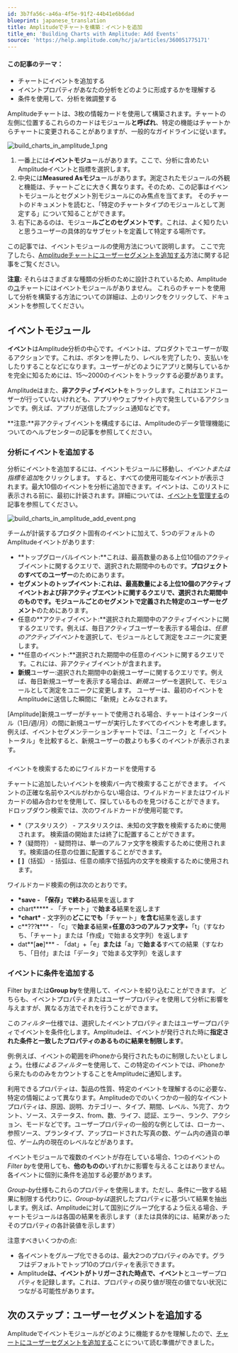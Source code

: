 ```yaml
---
id: 3b7fa56c-a46a-4f5e-91f2-44b41e6b6dad
blueprint: japanese_translation
title: Amplitudeでチャートを構築：イベントを追加
title_en: 'Building Charts with Amplitude: Add Events'
source: 'https://help.amplitude.com/hc/ja/articles/360051775171'
---
```

#### この記事のテーマ：

* チャートにイベントを追加する
* イベントプロパティがあなたの分析をどのように形成するかを理解する
* 条件を使用して、分析を微調整する

Amplitudeチャートは、3枚の情報カードを使用して構築されます。チャートの左側に位置するこれらのカードはモジュール**と呼ばれ**、特定の機能はチャートからチャートに変更されることがありますが、一般的なガイドラインに従います。

![build_charts_in_amplitude_1.png](/docs/output/img/jp/build-charts-in-amplitude-1-png.png)

1. 一番上には**イベントモジュ**ールがあります。ここで、分析に含めたいAmplitudeイベントと指標を選択します。
2. 中央には**Measured Asモジュ**ールがあります。測定されたモジュールの外観と機能は、チャートごとに大きく異なります。そのため、この記事はイベントモジュールとセグメント別モジュールにのみ焦点を当てます。 そのチャートのドキュメントを読むと、「特定のチャートタイプのモジュールとして測定する」について知ることができます。
3. 右下にあるのは、モジュー**ルごとのセグメントです**。これは、よく知りたいと思うユーザーの具体的なサブセットを定義して特定する場所です。

この記事では、イベントモジュールの使用方法について説明します。 ここで完了したら、[Amplitudeチャートにユーザーセグメントを追加する](/docs/analytics/charts/build-charts-add-user-segments)方法に関する記事をご覧ください。

**注意:** それらはさまざまな種類の分析のために設計されているため、Amplitudeの[ユ](/docs/analytics/charts/compass/compass-aha-moment)チャートにはイベントモジュールがありません。 これらのチャートを使用して分析を構築する方法についての詳細は、上のリンクをクリックして、ドキュメントを参照してください。

## イベントモジュール

**イベント**はAmplitude分析の中心です。イベントは、プロダクトでユーザーが取るアクションです。これは、ボタンを押したり、レベルを完了したり、支払いをしたりすることなどになります。ユーザーがどのようにアプリと関与しているかを完全に知るためには、15～2000のイベントをトラックする必要があります。

Amplitudeはまた、**非アクティブイベント**をトラックします。これはエンドユーザーが行っていないけれども、アプリやウェブサイト内で発生しているアクションです。例えば、アプリが送信したプッシュ通知などです。

**注意:**非アクティブイベントを構成するには、Amplitudeのデータ管理機能についてのヘルプセンターの記事を参照してください。

### 分析にイベントを追加する

分析にイベントを追加するには、イベントモジュールに移動し、*イベントまたは指標を追加*をクリックします。 すると、すべての使用可能なイベントが表示されます。最大10個のイベントを分析に追加できます。イベントは、このリストに表示される前に、最初に計装されます。詳細については、[イベントを管理する](https://help.amplitude.com/hc/en-us/articles/360047138392)の記事を参照してください。

![build_charts_in_amplitude_add_event.png](/docs/output/img/jp/build-charts-in-amplitude-add-event-png.png)

チームが計装するプロダクト固有のイベントに加えて、5つのデフォルトのAmplitudeイベントがあります:

* **トップグローバルイベント:**これは、最高数量のある上位10個のアクティブイベントに関するクエリで、選択された期間中のものです。**プロジェクトのすべてのユーザー**のためにあります。
* **セグメントのトップイベント:**これは、最高数量による上位10個のアクティブイベントおよび非アクティブエベントに関するクエリで、選択された期間中のものです。モジュールごとのセグメントで定義された**特定のユーザーセグメント**のためにあります。
* 任意の**アクティブイベント:**選択された期間中のアクティブイベントに関するクエリです。例えば、毎日アクティブユーザーを表示する場合は、*任意のアクティブイベント*を選択して、モジュールとして測定を*ユニーク*に変更します。
* **任意のイベント:**選択された期間中の任意のイベントに関するクエリです。これには、非アクティブイベントが含まれます。
* **新規**ユーザー:選択された期間中の新規ユーザーに関するクエリです。例えば、毎日新規ユーザーを表示する場合は、*新規ユーザー*を選択して、モジュールとして測定をユニークに変更します。 ユーザーは、最初のイベントをAmplitudeに送信した瞬間に「新規」とみなされます。

[Amplitude]新規ユーザーがチャートで使用される場合、チャートはインターバル（1日/週/月）の間に新規ユーザーが実行したすべてのイベントを考慮します。例えば、イベントセグメンテーションチャートでは、「ユニーク」と「イベントトータル」を比較すると、新規ユーザーの数よりも多くのイベントが表示されます。

### 
イベントを検索するためにワイルドカードを使用する

チャートに追加したいイベントを検索バー内で検索することができます。 イベントの正確な名前やスペルがわからない場合は、ワイルドカードまたはワイルドカードの組み合わせを使用して、探しているものを見つけることができます。 ドロップダウン検索では、次のワイルドカードが使用可能です。

* **\***（アスタリスク） - アスタリスクは、未知の文字数を検索するために使用されます。 検索語の開始または終了に配置することができます。
* **?**（疑問符） - 疑問符は、単一のアルファ文字を検索するために使用されます。検索語の任意の位置に配置することができます。
* **[ ]**（括弧） - 括弧は、任意の順序で括弧内の文字を検索するために使用されます。

ワイルドカード検索の例は次のとおりです。

* **\***save - 「保存」で**終わる**結果を返します
* chart**\*** - 「チャート」で**始まる**結果を返します
* **\***chart**\*** - 文字列の**どこにでも**「チャート」**を含む**結果を返します
* c**???**t**\*** - 「c」で**始まる**結果+**任意の3つのアルファ文字**+「t」（すなわち、「チャート」または「作成」で始まる文字列）を返します
* dat**[**ae**]\*** - 「dat」+「e」**または**「a」で**始まる**すべての結果（すなわち、「日付」または「データ」で始まる文字列）を返します

### イベントに条件を追加する

Filter byまたは**Group by**を使用して、イベントを絞り込むことができます。 どちらも、イベントプロパティまたはユーザープロパティを使用して分析に影響を与えますが、異なる方法でそれを行うことができます。

この*フィルター*仕様では、選択したイベントプロパティまたはユーザープロパティでイベントを条件化します。Amplitudeは、イベントが発行された時に**指定された条件と一致したプロパティのあるものに結果を制限します**。

例:例えば、イベントの範囲をiPhoneから発行されたものに制限したいとしましょう。仕様*によるフィルター*を使用して、この特定のイベントでは、iPhoneから来たもののみをカウントすることをAmplitudeに通知します。

利用できるプロパティは、製品の性質、特定のイベントを理解するのに必要な、特定の情報によって異なります。Amplitudeのでのいくつかの一般的なイベントプロパティは、原因、説明、カテゴリー、タイプ、期間、レベル、%完了、カウント、ソース、ステータス、from、数、ライフ、認証、エラー、ランク、アクション、モードなどです。ユーザープロパティの一般的な例としては、ローカー、参照ソース、プランタイプ、アップロードされた写真の数、ゲーム内の通貨の単位、ゲーム内の現在のレベルなどがあります。

イベントモジュールで複数のイベントが存在している場合、1つのイベントの*Filter by*を使用しても、**他のものの**いずれかに影響を与えることはありません。各イベントに個別に条件を追加する必要があります。

*Group-by*仕様もこれらのプロパティを使用します。ただし、条件に一致する結果に制限する代わりに、*Group-byは*選択したプロパティに基づいて結果を抽出します。例えば、Amplitudeに対して国別にグループ化するよう伝える場合、チャートモジュールは各国の結果を表示します（または具体的には、結果があったそのプロパティの各計装値を示します）

注意すべきいくつかの点:

* 各イベントをグループ化できるのは、最大2つのプロパティのみです。グラフはデフォルトでトップ10のプロパティを表示できます。
* Amplitude**は、イベントがトリガーされた時点で、イベント**とユーザープロパティを記録します。これは、プロパティの戻り値が現在の値でない状況につながる可能性があります。

## 次のステップ：ユーザーセグメントを追加する

Amplitudeでイベントモジュールがどのように機能するかを理解したので、[チャートにユーザーセグメントを追加する](/docs/analytics/charts/build-charts-add-user-segments)ことについて読む準備ができました。
